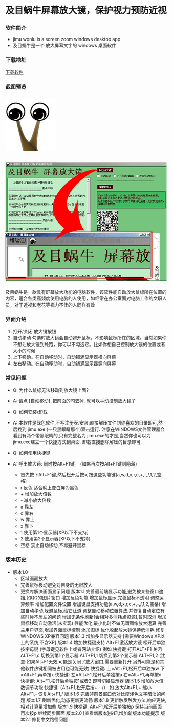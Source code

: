 # 及目蜗牛屏幕放大镜，保护视力预防近视

### 软件简介
- jimu woniu is a screen zoom windows desktop app
- 及目蜗牛是一个 放大屏幕文字的 windows 桌面软件

### 下载地址
[下载软件](https://github.com/cititic/jimu-woniu/releases/download/v2.1/jimu.zip)

### 截图预览

![app-logo](https://github.com/cititic/jimu-woniu/blob/master/assets/logo.gif?raw=true)
---
![app-ui](https://github.com/cititic/jimu-woniu/blob/master/assets/jimu-woniu.gif?raw=true)
---
及目蜗牛是一款具有屏幕放大功能的电脑软件，该软件能自动放大鼠标所在位置的内容，适合各类高频度使用电脑的人使用，如经常在办公室面对电脑工作的文职人员，对于近视和老花等视力不佳的人同样有效


### 界面介绍
1. 打开/关闭 放大镜按钮
2. 自动移动 勾选时放大镜会自动避开鼠标，不影响鼠标所在的区域。当然如果你不想让放大镜到处跑，你可以不勾选它。比如你想自己控制放大镜的位置或者大小的时候
3. 上下移动。在自动移动时，自动铺满显示器横向屏幕
4. 左右移动。在自动移动时，自动铺满显示器竖向屏幕

### 常见问题
- Q: 为什么鼠标无法移动到放大镜上面?
- A: 请点 [自动移动] ,把前面的勾去掉. 就可以手动控制放大镜了

- Q: 如何安装/卸载
- A: 本软件是绿色软件,不写注册表.安装:直接解压文件到你喜欢的目录即可,然后找到 jimu.exe (一只黑眼睛那个)双击运行. 注意在WINDOWS文件管理器会看到有两个带黑眼睛的,只有完整名为 jimu.exe的才是,当然你也可以为jimu.exe建立一个快捷方式到桌面. 卸载直接删除解压的目录即可.

- Q: 如何使用快捷键
- A: 呼出放大镜: 同时按Alt+F1键。 (如果再次按Alt+F1键则隐藏)
	+ 首先按下Alt+F1键,然后松开后按可按这些功能键(a,w,d,x,r,c,+,-,/,1,2,空格)
	+ r 反色 适合晚上变白屏为黑色
	+ \+ 增加放大倍数
	+ \- 减小放大倍数
	+ a 靠左
	+ d 靠右
	+ w 靠上
	+ x 靠下
	+ 1 使用第1个显示器[XP以下不支持]
	+ 2 使用第2个显示器[XP以下不支持]
	+ 空格 禁止自动移动,不再避开鼠标


### 版本历史

- 版本1.0
	- 区域画面放大
	- 完善鼠标移动避免对自身的无限放大
	- 更换库解决画面显示问题
版本1.1
	完善最前端显示功能,避免被某些窗口遮挡,如QQ的图片窗口
	增加反色功能
	增加鼠标显示,完善鼠标不透明
	调整运算频率
	增加配置文件设置
	增加键盘支持功能(a,w,d,x,r,c,+,-,/,1,2,空格)
	增加自动移动,躲避鼠标,给它让道
	调整自动移动位置算法,并修复自动定位有些时候不居左的问题
	增加无条件刷新[会相对多消耗点资源],暂时取消
	增加鼠标移动自动激活(未实现)
	性能优化,最小化时不做无谓图像放大运算
	完善主用户界面,增加界面鼠标控制
	添加图标
	优化收起放大镜保持低消耗
	修复WINDOWS XP兼容问题
版本1.3
	增加多显示器支持 [需要Windows XP以上的系统,不含XP]
版本1.4
	增加快捷键支持 Alt+F1激活放大镜 松开后单独按字母键 (字母键见软件上或者网站介绍) 例如 快捷键 打开ALT+F1 关闭 ALT+F1,c 切换到第1个显示器 ALT+F1,1 切换到第2个显示器 ALT+F1,2 (注意:如果Alt+F1无效,可能是关闭了放大窗口,需要重新打开.另外可能是和其他软件热键相同被占用也可能无效)
	快捷键: 上=Alt+F1,松开后单独按w 下=Alt+F1,再单按x
	快捷键: 左=Alt+F1,松开后单独按a 右=Alt+F1,再单按d
	快捷键: Alt+F1,松开后单独按1或者2 即可切换显示器
版本1.5
	增加放大倍数调节功能 快捷键（Alt+F1,松开后按+ - /） 如 放大Alt+F1,+ 缩小Alt+F1,- 恢复Alt+F1,/
版本1.6
	完善非前景窗口低对比度浅色文字暗淡的问题
版本1.7
	刷新优化,动态更新更流畅
版本1.8
	更新触发触发方法,响应更快,相对计算量增加些
版本1.9
	快捷键: Alt+F1,松开后单独按p 保持当前画面 再次按p 继续同步画面
版本2.0
	[查看新版本]按钮,增加新版本功能提示
版本2.1
	修复中文路径问题
